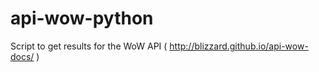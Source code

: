 api-wow-python
==============

Script to get results for the WoW API ( http://blizzard.github.io/api-wow-docs/ )
